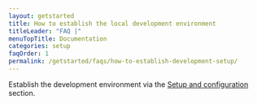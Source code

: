 ```yaml
---
layout: getstarted
title: How to establish the local development environment
titleLeader: "FAQ |"
menuTopTitle: Documentation
categories: setup
faqOrder: 1
permalink: /getstarted/faqs/how-to-establish-development-setup/
---
```


Establish the development environment via the [Setup and configuration](/getstarted/gsinfo/#setup-and-configuration) section.

